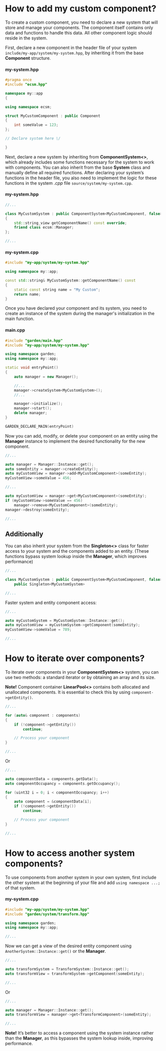 # How to add my custom component?

To create a custom component, you need to declare a new system that will store and manage 
your components. The component itself contains only data and functions to handle this 
data. All other component logic should reside in the system.

First, declare a new component in the header file of your system 
`include/my-app/system/my-system.hpp`, by inheriting it from the base **Component** structure.

#### my-system.hpp

```cpp
#pragma once
#include "ecsm.hpp"

namespace my::app
{

using namespace ecsm;

struct MyCustomComponent : public Component
{
    int someValue = 123;
};

// Declare system here \/

}
```

Next, declare a new system by inheriting from **ComponentSystem<>**, which already includes 
some functions necessary for the system to work with components. You can also inherit from 
the base **System** class and manually define all required functions. After declaring your 
system’s functions in the header file, you also need to implement the logic for these 
functions in the system *.cpp* file `source/system/my-system.cpp`.

#### my-system.hpp

```cpp
//...

class MyCustomSystem : public ComponentSystem<MyCustomComponent, false>
{
    std::string_view getComponentName() const override;
    friend class ecsm::Manager;
};

//...
```

#### my-system.cpp

```cpp
#include "my-app/system/my-system.hpp"

using namespace my::app;

const std::string& MyCustomSystem::getComponentName() const
{
    static const string name = "My Custom";
    return name;
}
```

Once you have declared your component and its system, you need to create an 
instance of the system during the manager's initialization in the main function.

#### main.cpp

```cpp
#include "garden/main.hpp"
#include "my-app/system/my-system.hpp"

using namespace garden;
using namespace my::app;

static void entryPoint()
{
    auto manager = new Manager();

    //...
    manager->createSystem<MyCustomSystem>();
    //...

    manager->initialize();
    manager->start();
    delete manager;
}

GARDEN_DECLARE_MAIN(entryPoint)
```

Now you can add, modify, or delete your component on an entity using the **Manager** 
instance to implement the desired functionality for the new component.

```cpp
//...

auto manager = Manager::Instance::get();
auto someEntity = manager->createEntity();
auto myCustomView = manager->add<MyCustomComponent>(someEntity);
myCustomView->someValue = 456;

//...

auto myCustomView = manager->get<MyCustomComponent>(someEntity);
if (myCustomView->someValue == 456)
    manager->remove<MyCustomComponent>(someEntity);
manager->destroy(someEntity);

//...
```

## Additionally

You can also inherit your system from the **Singleton<>** class for faster 
access to your system and the components added to an entity. (These functions 
bypass system lookup inside the **Manager**, which improves performance)

```cpp
//...

class MyCustomSystem : public ComponentSystem<MyCustomComponent, false>,
    public Singleton<MyCustomSystem>

//...
```

Faster system and entity component access:

```cpp
//...

auto myCustomSystem = MyCustomSystem::Instance::get();
auto myCustomView = myCustomSystem->getComponent(someEntity);
myCustomView->someValue = 789;

//...
```


# How to iterate over components?

To iterate over components in your **ComponentSystem<>** system, you can use 
two methods: a standard iterator or by obtaining an array and its size.

**Note!** Component container **LinearPool<>** contains both allocated and 
unallocated components. It is essential to check this by using `component->getEntity()`.

```cpp
//...

for (auto& component : components)
{
    if (!component->getEntity())
        continue;

    // Process your component
}

//...
```

Or

```cpp
//...

auto componentData = components.getData();
auto componentOccupancy = components.getOccupancy();

for (uint32 i = 0; i < componentOccupancy; i++)
{
    auto component = &componentData[i];
    if (!component->getEntity())
        continue;

    // Process your component
}

//...
```


# How to access another system components?

To use components from another system in your own system, first include the other 
system at the beginning of your file and add `using namespace ...;` of that system.

#### my-system.cpp

```cpp
#include "my-app/system/my-system.hpp"
#include "garden/system/transform.hpp"

using namespace garden;
using namespace my::app;

//...
```

Now we can get a view of the desired entity component using 
`AnotherSystem::Instance::get()` or the **Manager**.

```cpp
//...

auto transformSystem = TransformSystem::Instance::get();
auto transformView = transformSystem->getComponent(someEntity);

//...
```

Or

```cpp
//...

auto manager = Manager::Instance::get();
auto transformView = manager->get<TransformComponent>(someEntity);

//...
```

**Note!** It’s better to access a component using the system instance rather than 
the **Manager**, as this bypasses the system lookup inside, improving performance.